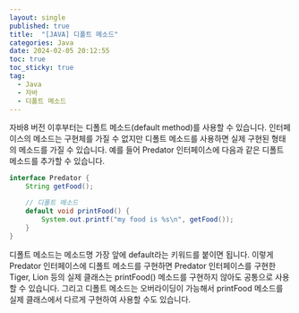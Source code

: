 ```yaml
---
layout: single
published: true
title:  "[JAVA] 디폴트 메소드"
categories: Java
date: 2024-02-05 20:12:55
toc: true
toc_sticky: true
tag:   
  - Java
  - 자바
  - 디폴트 메소드
---
```


자바8 버전 이후부터는 디폴트 메소드(default method)를 사용할 수 있습니다. 인터페이스의 메소드는 구현체를 가질 수 없지만 디폴트 메소드를 사용하면 실제 구현된 형태의 메소드를 가질 수 있습니다. 예를 들어 Predator 인터페이스에 다음과 같은 디폴트 메소드를 추가할 수 있습니다.

```java
interface Predator {
	String getFood();

	// 디폴트 메소드
	default void printFood() {   
		System.out.printf("my food is %s\n", getFood());
	}
}
```

디폴트 메소드는 메소드명 가장 앞에 default라는 키워드를 붙이면 됩니다. 이렇게 Predator 인터페이스에 디폴트 메소드를 구현하면 Predator 인터페이스를 구현한 Tiger, Lion 등의 실제 클래스는 printFood() 메소드를 구현하지 않아도 공통으로 사용할 수 있습니다. 
그리고 디폴트 메소드는 오버라이딩이 가능해서 printFood 메소드를 실제 클래스에서 다르게 구현하여 사용할 수도 있습니다.
